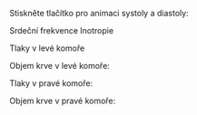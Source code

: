 <div class="w3-row">
<div class="w3-col s12 l4">

<bdl-fmi id="id4" mode="" src="BurkhoffFMI.js" fminame="Cardiovascular_Model_Burkhoff_HemodynamicsBurkhoff_0shallow" tolerance="0.000001" starttime="0" fstepsize="0.02" guid="{b5629132-3ba6-4153-87c2-f3ff108e1920}" valuereferences="33554435,637534265,637534241,637534290,16777312,637534466,637534294,637534268,637534345,637534371,637534323,33554438,33554436,33554437,637534348,637534374,16777310,16777306,16777302,16777298" valuelabels="Left Ventricle Volume,Pressure in Left Ventricle,Pressure in Aorta, Pressure in Left Atria, Heart Rate, LA elastance,MV open, AOV open,Pressure in Right Ventricle,Pressure in Right Arterie,Pressure in Right Atria,Right Ventricle Volume,LA.volume,RA.volume,TV.open,PV.open,LVElastance.Ees,LAElastance.Ees,RVElastance.Ees,RAElastance.Ees" inputs="id1,16777312,1,60,t;idlve,16777310,2.053e+8,100,t;idlve,16777306,3.333e+7,100,t;idlve,16777302,5.066e+7,100,t;idlve,16777298,2.666e+7,100,t" inputlabels="heartRate.k,LVElastance.Ees,LAElastance.Ees,RVElastance.Ees,RAElastance.Ees"></bdl-fmi>


         
Stiskněte tlačítko pro animaci systoly a diastoly:

<bdl-animate-control id="id5" fromid="id4" speedfactor="20" segments="3;5;14;17;29" allowcontinuous="true" segmentlabels="4b plnění atriální systola;1 systola komor - isovolumická kontrakce;2 systola komor - ejekce;3 isovolumická relaxace;4a plnění" segmentcond="6,eq,0;7,eq,1;7,eq,0;6,eq,1;5,gt,100000" simsegments="7;12;17;26;38"></bdl-animate-control> 
<div style="width:200px">
<bdl-animate-adobe src="Faze_srdce.js" width="600" height="600" name="Faze_srdce" fromid="id5" fmuid="id4" responsive="true"></bdl-animate-adobe>
<bdl-bind2a findex="13" aname="children.0.AtriumRight_anim" amin="0" amax="99"></bdl-bind2a>
<bdl-bind2a findex="6" aname="children.0.ValveMV_anim" amin="99" amax="0" fmin="0" fmax="1"></bdl-bind2a>
<bdl-bind2a findex="7" aname="children.0.ValveAOV_anim" amin="0" amax="99" fmin="0" fmax="1"></bdl-bind2a>
<bdl-bind2a findex="15" aname="children.0.ValvePV_anim" amin="0" amax="99" fmin="0" fmax="1"></bdl-bind2a>
<bdl-bind2a findex="14" aname="children.0.ValveTV_anim" amin="99" amax="0" fmin="0" fmax="1"></bdl-bind2a>
<bdl-bind2a findex="12" aname="children.0.AtriumLeft_anim" amin="0" amax="99"></bdl-bind2a>
<bdl-bind2a findex="0" aname="children.0.ventricles.ventriclesTotal.VentricleLeft_anim" amin="99" amax="0"></bdl-bind2a>
<bdl-bind2a findex="11" aname="children.0.ventricles.ventriclesTotal.children.0.VentricleRight_anim" amin="99" amax="0"></bdl-bind2a>

Srdeční frekvence <bdl-range id="id1" title="(1/min)" min="40" max="200" default="60" step="1"></bdl-range>
Inotropie <bdl-range id="idlve" title="(%)" min="50" max="200" default="100" step="0.1"></bdl-range>


</div>


</div>
<div class="w3-col s12 l4">
Tlaky v levé komoře
<bdl-chartjs-time id="id11" width="400" height="300" fromid="id4" maxdata="96" labels="Left Ventricle Pressure, Aorta Pressure, Pressure in Left Atria" refindex="1" refvalues="3" ylabel="tlak (mmHg)" xlabel="čas (s)" convertors="0.00750062,1;0.00750062,1;0.00750062,1" throttle="0"></bdl-chartjs-time>
     
Objem krve v levé komoře:
<bdl-chartjs-time id="id11" width="400" height="300" fromid="id4" maxdata="96" labels="Left Ventricle Volume" refindex="0" refvalues="1" ylabel="objem (ml)" xlabel="čas (s)" convertors="1000000,1" throttle="0"></bdl-chartjs-time>
  
</div>
<div class="w3-col s12 l4">
Tlaky v pravé komoře:
<bdl-chartjs-time id="id11" width="400" height="300" fromid="id4" maxdata="96" labels="Right Ventricle Pressure, Right Arterie Pressure, Right atria pressure" refindex="8" refvalues="3" ylabel="tlak (mmHg)" xlabel="čas (s)" convertors="0.00750062,1;0.00750062,1;0.00750062,1" throttle="0"></bdl-chartjs-time>
      
Objem krve v pravé komoře:
<bdl-chartjs-time id="id11" width="400" height="300" fromid="id4" maxdata="96" labels="Right Ventricle Volume" refindex="11" refvalues="1" ylabel="objem (ml)" xlabel="čas (s)" convertors="1000000,1" throttle="0"></bdl-chartjs-time>
  
</div>
</div>


